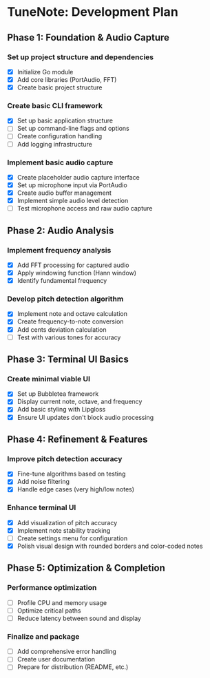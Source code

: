 # TuneNote: Development Plan

## Phase 1: Foundation & Audio Capture

### Set up project structure and dependencies
- [x] Initialize Go module
- [x] Add core libraries (PortAudio, FFT)
- [x] Create basic project structure

### Create basic CLI framework
- [x] Set up basic application structure
- [ ] Set up command-line flags and options
- [ ] Create configuration handling
- [ ] Add logging infrastructure

### Implement basic audio capture
- [x] Create placeholder audio capture interface
- [x] Set up microphone input via PortAudio
- [x] Create audio buffer management
- [x] Implement simple audio level detection
- [ ] Test microphone access and raw audio capture

## Phase 2: Audio Analysis

### Implement frequency analysis
- [x] Add FFT processing for captured audio
- [x] Apply windowing function (Hann window)
- [x] Identify fundamental frequency

### Develop pitch detection algorithm
- [x] Implement note and octave calculation
- [x] Create frequency-to-note conversion
- [x] Add cents deviation calculation
- [ ] Test with various tones for accuracy

## Phase 3: Terminal UI Basics

### Create minimal viable UI
- [x] Set up Bubbletea framework
- [x] Display current note, octave, and frequency
- [x] Add basic styling with Lipgloss
- [x] Ensure UI updates don't block audio processing

## Phase 4: Refinement & Features

### Improve pitch detection accuracy
- [x] Fine-tune algorithms based on testing
- [x] Add noise filtering
- [x] Handle edge cases (very high/low notes)

### Enhance terminal UI
- [x] Add visualization of pitch accuracy
- [x] Implement note stability tracking
- [ ] Create settings menu for configuration
- [x] Polish visual design with rounded borders and color-coded notes

## Phase 5: Optimization & Completion

### Performance optimization
- [ ] Profile CPU and memory usage
- [ ] Optimize critical paths
- [ ] Reduce latency between sound and display

### Finalize and package
- [ ] Add comprehensive error handling
- [ ] Create user documentation
- [ ] Prepare for distribution (README, etc.) 